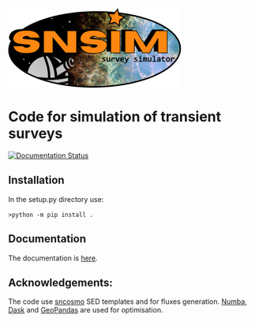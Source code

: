 
![]()

<img src="docs/_static/snsimlogo.webp" width=350>

# Code for simulation of transient surveys
[![Documentation Status](https://readthedocs.org/projects/snsim/badge/?version=dev)](https://snsim.readthedocs.io/en/main/?badge=dev)
## Installation
In the setup.py directory use:
```
>python -m pip install .
```

## Documentation

The documentation is [here](https://snsim.readthedocs.io/en/main/).

## Acknowledgements:
The code use [sncosmo](https://sncosmo.readthedocs.io/en/stable/) SED templates and for fluxes generation.
[Numba](https://numba.pydata.org/), [Dask](https://www.dask.org/) and [GeoPandas](https://geopandas.org/en/stable/) are used for optimisation.
